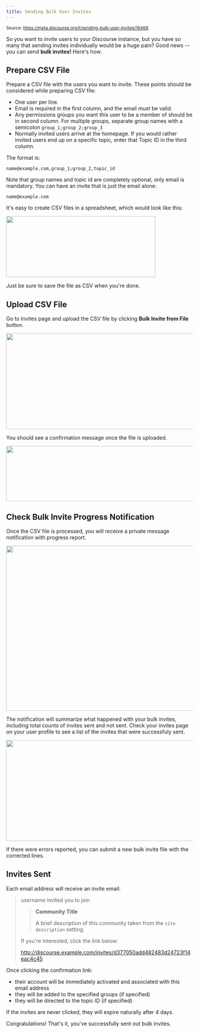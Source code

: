 ```yaml
---
title: Sending Bulk User Invites
---
```


<small class="doc-source">Source: https://meta.discourse.org/t/sending-bulk-user-invites/16468</small>

So you want to invite users to your Discourse instance, but you have so many that sending invites individually would be a huge pain? Good news -- you can send **bulk invites!** Here's how:

## Prepare CSV File

Prepare a CSV file with the users you want to invite. These points should be considered while preparing CSV file:

* One user per line.
* Email is required in the first column, and the email *must* be valid. 
* Any permissions groups you want this user to be a member of should be in second column. For multiple groups, separate group names with a semicolon `group_1;group_2;group_3`
* Normally invited users arrive at the homepage. If you would rather invited users end up on a specific topic, enter that Topic ID in the third column.

The format is:

`name@example.com,group_1;group_2,topic_id`

Note that group names and topic id are completely optional, only email is mandatory. You can have an invite that is just the email alone:

`name@example.com`

It's easy to create CSV files in a spreadsheet, which would look like this:

<img src="//discourse-meta.s3-us-west-1.amazonaws.com/original/3X/8/1/81f753733fe9e4f2e2a5387b3db41d65188dbc87.png" width="403" height="165"> 

Just be sure to save the file as CSV when you're done.

## Upload CSV File

Go to Invites page and upload the CSV file by clicking **Bulk Invite from File** button.

<img src="//discourse-meta.s3-us-west-1.amazonaws.com/original/3X/a/9/a974c43dd27dfcf1edda63c4629f1ea4f156b339.png" width="690" height="259"> 

You should see a confirmation message once the file is uploaded.

<img src="//discourse-meta.s3-us-west-1.amazonaws.com/original/3X/9/d/9da095b943d6349e2aa6dba02165397e8a1c5923.png" width="642" height="149"> 

## Check Bulk Invite Progress Notification

Once the CSV file is processed, you will receive a private message notification with progress report.

<img src="//discourse-meta.s3-us-west-1.amazonaws.com/original/3X/7/4/743e59b42e773137356baadfdecf10830e700c48.png" width="690" height="445">

The notification will summarize what happened with your bulk invites, including total counts of invites sent and not sent. Check your invites page on your user profile to see a list of the invites that were successfuly sent.

<img src="//discourse-meta.s3-us-west-1.amazonaws.com/original/3X/b/1/b1fb74dd8ac69bd32a1f89dbbe4e5177e35f0990.png" width="690" height="272"> 

If there were errors reported, you can submit a new bulk invite file with the corrected lines.


## Invites Sent

Each email address will receive an invite email:

> username invited you to join
>
> > **Community Title**
> > 
> > A brief description of this community taken from the `site description` setting.
> 
> If you're interested, click the link below:
> 
> http://discourse.example.com/invites/d377050add482483d24723f14eac4c45
 
Once clicking the confirmation link:

- their account will be immediately activated and associated with this email address
- they will be added to the specified groups (if specified)
- they will be directed to the topic ID (if specified)

If the invites are never clicked, they will expire naturally after 4 days.

Congratulations! That's it, you've successfully sent out bulk invites.
